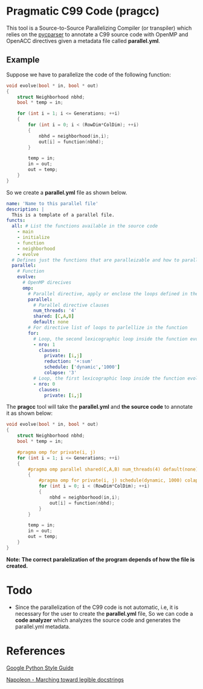 # Pragmatic C99 Code (pragcc)

This tool is a Source-to-Source Parallelizing Compiler (or transpiler) which relies on the [pycparser](https://github.com/eliben/pycparser) to annotate a C99 source code with OpenMP and OpenACC directives given a metadata file called **parallel.yml**.

## Example

Suppose we have to parallelize the code of the following function:

```c
void evolve(bool * in, bool * out)
{
    struct Neighborhood nbhd;
    bool * temp = in;

    for (int i = 1; i <= Generations; ++i)
    {
        for (int i = 0; i < (RowDim*ColDim); ++i)
        {
            nbhd = neighborhood(in,i);
            out[i] = function(nbhd);
        }

        temp = in;
        in = out;
        out = temp;
    }
}
```

So we create a **parallel.yml** file as shown below.

```yaml
name: 'Name to this parallel file'
description: |
  This is a template of a parallel file. 
functs:
  all: # List the functions available in the source code
    - main
    - initialize
    - function
    - neighborhood
    - evolve
  # Defines just the functions that are paralleizable and how to parallelize them.
  parallel:
    # Function
    evolve:
      # OpenMP direcives
      omp:
        # Parallel directive, apply or enclose the loops defined in the for directive
        parallel:
          # Parallel directive clauses
          num_threads: '4'
          shared: [C,A,B]
          default: none
        # For directive list of loops to parlellize in the function
        for:
          # Loop, the second lexicographic loop inside the function evolve.
          - nro: 1 
            clauses:
              private: [i,j]
              reduction: '+:sum'
              schedule: ['dynamic','1000']
              colapse: '3'
          # Loop, the first lexicographic loop inside the function evolve. 
          - nro: 0
            clauses:
              private: [i,j]
```

The **pragcc** tool will take the **parallel.yml** and **the source code** to annotate it as shown below:

```c
void evolve(bool * in, bool * out)
{
    struct Neighborhood nbhd;
    bool * temp = in;

    #pragma omp for private(i, j)
    for (int i = 1; i <= Generations; ++i)
    {
        #pragma omp parallel shared(C,A,B) num_threads(4) default(none) 
        {
            #pragma omp for private(i, j) schedule(dynamic, 1000) colapse(3) reduction(+:sum) 
            for (int i = 0; i < (RowDim*ColDim); ++i)
            {
                nbhd = neighborhood(in,i);
                out[i] = function(nbhd);
            }
        }

        temp = in;
        in = out;
        out = temp;
    }
}
```

**Note: The correct paralelization of the program depends of how the file is created.**

# Todo

* Since the parallelization of the C99 code is not automatic, i.e, it is necessary for the user to create the **parallel.yml** file, So we can code a **code analyzer** which analyzes the source code and generates the parallel.yml metadata.

# References

[Google Python Style Guide](http://google.github.io/styleguide/pyguide.html)

[Napoleon - Marching toward legible docstrings](https://sphinxcontrib-napoleon.readthedocs.io/en/latest/)
